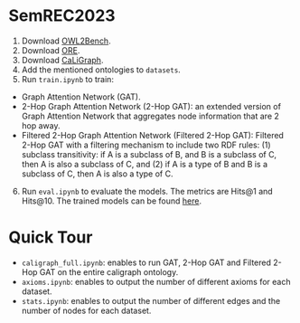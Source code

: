 # SemREC2023

1. Download [OWL2Bench](https://github.com/semrec/semrec.github.io/tree/main/Datasets_SemREC2022/ORE).
2. Download [ORE](https://github.com/semrec/semrec.github.io/tree/main/Datasets_SemREC2022/OWL2Bench).
3. Download [CaLiGraph](https://data.dws.informatik.uni-mannheim.de/CaLiGraph/CaLiGraph-for-SemREC/SemREC-2022-Datasets/).
4. Add the mentioned ontologies to ```datasets```.
5. Run ```train.ipynb``` to train:

* Graph Attention Network (GAT).
* 2-Hop Graph Attention Network (2-Hop GAT): an extended version of Graph Attention Network that aggregates node information that are 2 hop away. 
* Filtered 2-Hop Graph Attention Network (Filtered 2-Hop GAT): Filtered 2-Hop GAT with a filtering mechanism to include two RDF rules: (1) subclass transitivity: if A is a subclass of B, and B is a subclass of C, then A is also a subclass of C, and (2) if A is a type of B and B is a subclass of C, then A is also a type of C.

6. Run ```eval.ipynb``` to evaluate the models. The metrics are Hits@1 and Hits@10. The trained models can be found [here](https://drive.google.com/drive/folders/1-PYc8YT9iukTdUkhf-PRbksAxv0jfjq4?usp=sharing).

# Quick Tour

- ```caligraph_full.ipynb```: enables to run GAT, 2-Hop GAT and Filtered 2-Hop GAT on the entire caligraph ontology. 
- ```axioms.ipynb```: enables to output the number of different axioms for each dataset. 
- ```stats.ipynb```: enables to output the number of different edges and the number of nodes for each dataset. 